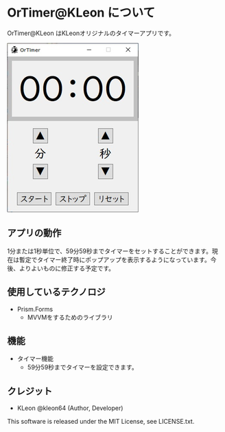 ﻿OrTimer@KLeon について
====

OrTimer@KLeon はKLeonオリジナルのタイマーアプリです。

![Startup project](./OrTimer/doc_image/app_screenshot.jpg)

## アプリの動作
1分または1秒単位で、59分59秒までタイマーをセットすることができます。現在は暫定でタイマー終了時にポップアップを表示するようになっています。今後、よりよいものに修正する予定です。

## 使用しているテクノロジ
- Prism.Forms
	- MVVMをするためのライブラリ

## 機能
- タイマー機能
	- 59分59秒までタイマーを設定できます。

## クレジット
- KLeon @kleon64 (Author, Developer)

This software is released under the MIT License, see LICENSE.txt.
